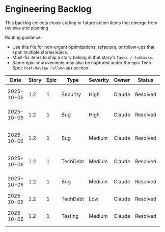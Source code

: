 # Engineering Backlog

This backlog collects cross-cutting or future action items that emerge from reviews and planning.

Routing guidance:

- Use this file for non-urgent optimizations, refactors, or follow-ups that span multiple stories/epics.
- Must-fix items to ship a story belong in that story's `Tasks / Subtasks`.
- Same-epic improvements may also be captured under the epic Tech Spec `Post-Review Follow-ups` section.

| Date | Story | Epic | Type | Severity | Owner | Status | Notes |
| ---- | ----- | ---- | ---- | -------- | ----- | ------ | ----- |
| 2025-10-06 | 1.2 | 1 | Security | High | Claude | Resolved | Fixed SQL injection using pg-format identifier escaping (%I) in CREATE DATABASE (server/src/database/run-migrations.ts:33) |
| 2025-10-06 | 1.2 | 1 | Bug | High | Claude | Resolved | Added Pool error event listeners in run-migrations.ts for both adminPool and migration pool |
| 2025-10-06 | 1.2 | 1 | Bug | Medium | Claude | Resolved | Added race_pools trigger with update_last_updated_column() function (server/database/migrations/002_triggers.sql:38-54) |
| 2025-10-06 | 1.2 | 1 | TechDebt | Medium | Claude | Resolved | Extracted process.exit to CLI wrapper (server/src/database/cli.ts), run-migrations.ts now exportable |
| 2025-10-06 | 1.2 | 1 | Bug | Medium | Claude | Resolved | Corrected race status values to 'open', 'closed', 'interim', 'final', 'abandoned' in schema, tech spec, and tests |
| 2025-10-06 | 1.2 | 1 | TechDebt | Low | Claude | Resolved | Refined ESLint ignore patterns to 'dist/**', '*.js' (server/eslint.config.js:99) |
| 2025-10-06 | 1.2 | 1 | Testing | Medium | Claude | Resolved | Added race_pools trigger test in database-schema.test.ts (lines 237-281) - All 26 tests passing |
